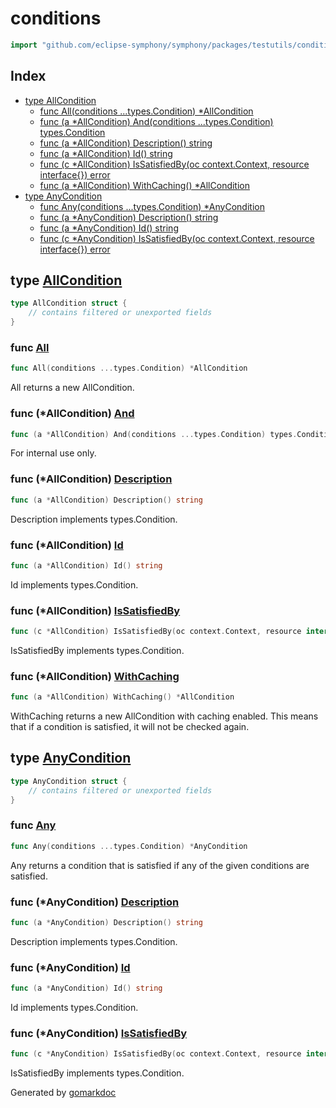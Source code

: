 <!-- Code generated by gomarkdoc. DO NOT EDIT -->

# conditions

```go
import "github.com/eclipse-symphony/symphony/packages/testutils/conditions"
```

## Index

- [type AllCondition](<#AllCondition>)
  - [func All\(conditions ...types.Condition\) \*AllCondition](<#All>)
  - [func \(a \*AllCondition\) And\(conditions ...types.Condition\) types.Condition](<#AllCondition.And>)
  - [func \(a \*AllCondition\) Description\(\) string](<#AllCondition.Description>)
  - [func \(a \*AllCondition\) Id\(\) string](<#AllCondition.Id>)
  - [func \(c \*AllCondition\) IsSatisfiedBy\(oc context.Context, resource interface\{\}\) error](<#AllCondition.IsSatisfiedBy>)
  - [func \(a \*AllCondition\) WithCaching\(\) \*AllCondition](<#AllCondition.WithCaching>)
- [type AnyCondition](<#AnyCondition>)
  - [func Any\(conditions ...types.Condition\) \*AnyCondition](<#Any>)
  - [func \(a \*AnyCondition\) Description\(\) string](<#AnyCondition.Description>)
  - [func \(a \*AnyCondition\) Id\(\) string](<#AnyCondition.Id>)
  - [func \(c \*AnyCondition\) IsSatisfiedBy\(oc context.Context, resource interface\{\}\) error](<#AnyCondition.IsSatisfiedBy>)


<a name="AllCondition"></a>
## type [AllCondition](<https://github.com/eclipse-symphony/symphony/blob/main/packages/testutils/conditions/all.go#L15-L21>)



```go
type AllCondition struct {
    // contains filtered or unexported fields
}
```

<a name="All"></a>
### func [All](<https://github.com/eclipse-symphony/symphony/blob/main/packages/testutils/conditions/all.go#L68>)

```go
func All(conditions ...types.Condition) *AllCondition
```

All returns a new AllCondition.

<a name="AllCondition.And"></a>
### func \(\*AllCondition\) [And](<https://github.com/eclipse-symphony/symphony/blob/main/packages/testutils/conditions/all.go#L85>)

```go
func (a *AllCondition) And(conditions ...types.Condition) types.Condition
```

For internal use only.

<a name="AllCondition.Description"></a>
### func \(\*AllCondition\) [Description](<https://github.com/eclipse-symphony/symphony/blob/main/packages/testutils/conditions/all.go#L29>)

```go
func (a *AllCondition) Description() string
```

Description implements types.Condition.

<a name="AllCondition.Id"></a>
### func \(\*AllCondition\) [Id](<https://github.com/eclipse-symphony/symphony/blob/main/packages/testutils/conditions/all.go#L34>)

```go
func (a *AllCondition) Id() string
```

Id implements types.Condition.

<a name="AllCondition.IsSatisfiedBy"></a>
### func \(\*AllCondition\) [IsSatisfiedBy](<https://github.com/eclipse-symphony/symphony/blob/main/packages/testutils/conditions/all.go#L39>)

```go
func (c *AllCondition) IsSatisfiedBy(oc context.Context, resource interface{}) error
```

IsSatisfiedBy implements types.Condition.

<a name="AllCondition.WithCaching"></a>
### func \(\*AllCondition\) [WithCaching](<https://github.com/eclipse-symphony/symphony/blob/main/packages/testutils/conditions/all.go#L78>)

```go
func (a *AllCondition) WithCaching() *AllCondition
```

WithCaching returns a new AllCondition with caching enabled. This means that if a condition is satisfied, it will not be checked again.

<a name="AnyCondition"></a>
## type [AnyCondition](<https://github.com/eclipse-symphony/symphony/blob/main/packages/testutils/conditions/any.go#L16-L20>)



```go
type AnyCondition struct {
    // contains filtered or unexported fields
}
```

<a name="Any"></a>
### func [Any](<https://github.com/eclipse-symphony/symphony/blob/main/packages/testutils/conditions/any.go#L58>)

```go
func Any(conditions ...types.Condition) *AnyCondition
```

Any returns a condition that is satisfied if any of the given conditions are satisfied.

<a name="AnyCondition.Description"></a>
### func \(\*AnyCondition\) [Description](<https://github.com/eclipse-symphony/symphony/blob/main/packages/testutils/conditions/any.go#L28>)

```go
func (a *AnyCondition) Description() string
```

Description implements types.Condition.

<a name="AnyCondition.Id"></a>
### func \(\*AnyCondition\) [Id](<https://github.com/eclipse-symphony/symphony/blob/main/packages/testutils/conditions/any.go#L33>)

```go
func (a *AnyCondition) Id() string
```

Id implements types.Condition.

<a name="AnyCondition.IsSatisfiedBy"></a>
### func \(\*AnyCondition\) [IsSatisfiedBy](<https://github.com/eclipse-symphony/symphony/blob/main/packages/testutils/conditions/any.go#L38>)

```go
func (c *AnyCondition) IsSatisfiedBy(oc context.Context, resource interface{}) error
```

IsSatisfiedBy implements types.Condition.

Generated by [gomarkdoc](<https://github.com/princjef/gomarkdoc>)
